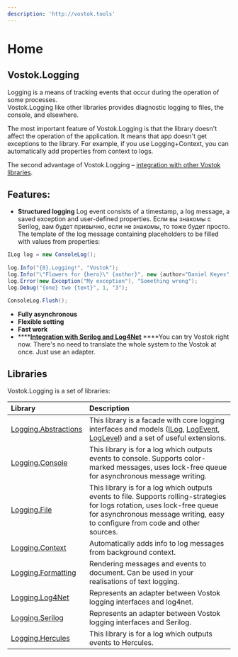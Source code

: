 ```yaml
---
description: 'http://vostok.tools'
---
```


# Home

## Vostok.Logging

Logging is a means of tracking events that occur during the operation of some processes.  
Vostok.Logging like other libraries provides diagnostic logging to files, the console, and elsewhere.

The most important feature of Vostok.Logging is that the library doesn't affect the operation of the application. It means that app doesn't get exceptions to the library. For example, if you use Logging+Context, you can automatically add properties from context to logs.

The second advantage of Vostok.Logging – [integration with other Vostok libraries](interaction-with-other-vostok-libraries.md). 

## Features:

* **Structured logging** Log event consists of a timestamp, a log message, a saved exception and user-defined properties. Если вы знакомы с  Serilog, вам будет привычно, если не знакомы, то тоже будет просто. The template of the log message containing placeholders to be filled with values from properties:

```csharp
ILog log = new ConsoleLog();
            
log.Info("{0}.Logging!", "Vostok");
log.Info("\"Flowers for {hero}\" {author}", new {author="Daniel Keyes", hero="Algernon"});
log.Error(new Exception("My exception"), "Something wrong");
log.Debug("{one} two {text}", 1, "3");

ConsoleLog.Flush();
```

* **Fully asynchronous** 
* **Flexible setting** 
* **Fast work** 
* \*\*\*\*[**Integration with Serilog and Log4Net**](integration-with-serilog-log4net/) ****You can try Vostok right now. There's no need to translate the whole system to the Vostok at once. Just use an adapter.

## Libraries

Vostok.Logging is a set of libraries:

| Library | Description |
| :--- | :--- |
| [Logging.Abstractions](https://github.com/vostok/logging.abstractions) | This library is a facade with core logging interfaces and models \([ILog](basics.md#ilog), [LogEvent](basics.md#logevent), [LogLevel](basics.md#loglevel)\) and a set of useful extensions. |
| [Logging.Console](https://github.com/vostok/logging.console) | This library is for a log which outputs events to console. Supports color-marked messages, uses lock-free queue for asynchronous message writing. |
| [Logging.File](https://github.com/vostok/logging.file) | This library is for a log which outputs events to file. Supports rolling-strategies for logs rotation, uses lock-free queue for asynchronous message writing, easy to configure from code and other sources. |
| [Logging.Context](https://github.com/vostok/logging.context) | Automatically adds info to log messages from background context. |
| [Logging.Formatting](https://github.com/vostok/logging.formatting) | Rendering messages and events to document. Can be used in your realisations of text logging. |
| [Logging.Log4Net](https://github.com/vostok/logging.log4net) | Represents an adapter between Vostok logging interfaces and log4net. |
| [Logging.Serilog](https://github.com/vostok/logging.serilog) | Represents an adapter between Vostok logging interfaces and Serilog. |
| [Logging.Hercules](https://github.com/vostok/logging.hercules) | This library is for a log which outputs events to Hercules. |





